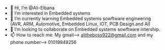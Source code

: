 - 👋 Hi, I’m @Ali-Elbana
- 👀 I’m interested in Embedded systems
- 🌱 I’m currently learning Embedded systems sowftware engineering (AVR, ARM, Automotive, Embedded Linux, IOT, PCB Design and AI)
- 💞️ I’m looking to collaborate on Embedded systems sowftware intership.
- 📫 How to reach me: My gmail--> alitheboss922@gmail.com and my phone number--> 01019949256

<!---
Ali-Elbana/Ali-Elbana is a ✨ special ✨ repository because its `README.md` (this file) appears on your GitHub profile.
You can click the Preview link to take a look at your changes.
--->
